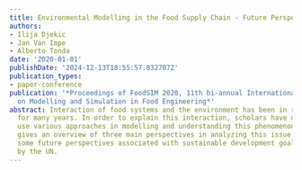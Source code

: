 ```yaml
---
title: Environmental Modelling in the Food Supply Chain - Future Perspectives
authors:
- Ilija Djekic
- Jan Van Impe
- Alberto Tonda
date: '2020-01-01'
publishDate: '2024-12-13T18:55:57.832707Z'
publication_types:
- paper-conference
publication: '*Proceedings of FoodSIM 2020, 11th bi-annual International Conference
  on Modelling and Simulation in Food Engineering*'
abstract: Interaction of food systems and the environment has been in research focus
  for many years. In order to explain this interaction, scholars have developed and
  use various approaches in modelling and understanding this phenomenon. This paper
  gives an overview of three main perspectives in analyzing this issue and provides
  some future perspectives associated with sustainable development goals developed
  by the UN.
---
```

